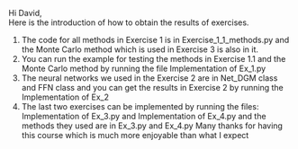 

Hi David,\
Here is the introduction of how to obtain the results of exercises.
1. The code for all methods in Exercise 1 is in Exercise_1_1_methods.py and the Monte Carlo method which is used in Exercise 3 is also in it.
2. You can run the example for testing the methods in Exercise 1.1 and the Monte Carlo method by running the file Implementation of Ex_1.py
3. The neural networks we used in the Exercise 2 are in Net_DGM class and FFN class and you can get the results in Exercise 2 by running the Implementation of Ex_2
4. The last two exercises can be implemented by running the files: Implementation of Ex_3.py and Implementation of Ex_4.py and the methods they used are in Ex_3.py and Ex_4.py
Many thanks for having this course which is much more enjoyable than what I expect
